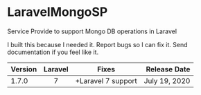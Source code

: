 # LaravelMongoSP
Service Provide to support Mongo DB operations in Laravel

I built this because I needed it. Report bugs so I can fix it. Send documentation if you feel like it.

|   Version  |   Laravel    |       Fixes        |  Release Date |
|------------|:------------:|:------------------:|--------------:|
|   1.7.0    |      7       | +Laravel 7 support | July 19, 2020 |
